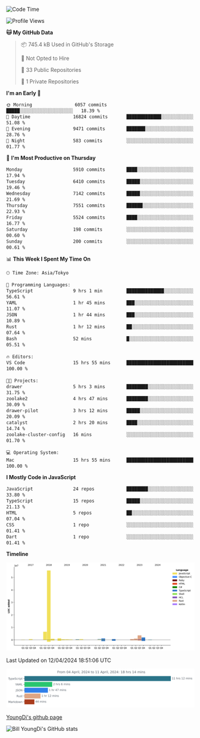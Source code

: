 <!--START_SECTION:waka-->
![Code Time](http://img.shields.io/badge/Code%20Time-587%20hrs%2052%20mins-blue)

![Profile Views](http://img.shields.io/badge/Profile%20Views-1-blue)

**🐱 My GitHub Data** 

> 📦 745.4 kB Used in GitHub's Storage 
 > 
> 🚫 Not Opted to Hire
 > 
> 📜 33 Public Repositories 
 > 
> 🔑 1 Private Repositories 
 > 
**I'm an Early 🐤** 

```text
🌞 Morning                6057 commits        █████░░░░░░░░░░░░░░░░░░░░   18.39 % 
🌆 Daytime                16824 commits       █████████████░░░░░░░░░░░░   51.08 % 
🌃 Evening                9471 commits        ███████░░░░░░░░░░░░░░░░░░   28.76 % 
🌙 Night                  583 commits         ░░░░░░░░░░░░░░░░░░░░░░░░░   01.77 % 
```
📅 **I'm Most Productive on Thursday** 

```text
Monday                   5910 commits        ████░░░░░░░░░░░░░░░░░░░░░   17.94 % 
Tuesday                  6410 commits        █████░░░░░░░░░░░░░░░░░░░░   19.46 % 
Wednesday                7142 commits        █████░░░░░░░░░░░░░░░░░░░░   21.69 % 
Thursday                 7551 commits        ██████░░░░░░░░░░░░░░░░░░░   22.93 % 
Friday                   5524 commits        ████░░░░░░░░░░░░░░░░░░░░░   16.77 % 
Saturday                 198 commits         ░░░░░░░░░░░░░░░░░░░░░░░░░   00.60 % 
Sunday                   200 commits         ░░░░░░░░░░░░░░░░░░░░░░░░░   00.61 % 
```


📊 **This Week I Spent My Time On** 

```text
🕑︎ Time Zone: Asia/Tokyo

💬 Programming Languages: 
TypeScript               9 hrs 1 min         ██████████████░░░░░░░░░░░   56.61 % 
YAML                     1 hr 45 mins        ███░░░░░░░░░░░░░░░░░░░░░░   11.07 % 
JSON                     1 hr 44 mins        ███░░░░░░░░░░░░░░░░░░░░░░   10.89 % 
Rust                     1 hr 12 mins        ██░░░░░░░░░░░░░░░░░░░░░░░   07.64 % 
Bash                     52 mins             █░░░░░░░░░░░░░░░░░░░░░░░░   05.51 % 

🔥 Editors: 
VS Code                  15 hrs 55 mins      █████████████████████████   100.00 % 

🐱‍💻 Projects: 
drawer                   5 hrs 3 mins        ████████░░░░░░░░░░░░░░░░░   31.75 % 
zoolake2                 4 hrs 47 mins       ████████░░░░░░░░░░░░░░░░░   30.09 % 
drawer-pilot             3 hrs 12 mins       █████░░░░░░░░░░░░░░░░░░░░   20.09 % 
catalyst                 2 hrs 20 mins       ████░░░░░░░░░░░░░░░░░░░░░   14.74 % 
zoolake-cluster-config   16 mins             ░░░░░░░░░░░░░░░░░░░░░░░░░   01.70 % 

💻 Operating System: 
Mac                      15 hrs 55 mins      █████████████████████████   100.00 % 
```

**I Mostly Code in JavaScript** 

```text
JavaScript               24 repos            ████████░░░░░░░░░░░░░░░░░   33.80 % 
TypeScript               15 repos            █████░░░░░░░░░░░░░░░░░░░░   21.13 % 
HTML                     5 repos             ██░░░░░░░░░░░░░░░░░░░░░░░   07.04 % 
CSS                      1 repo              ░░░░░░░░░░░░░░░░░░░░░░░░░   01.41 % 
Dart                     1 repo              ░░░░░░░░░░░░░░░░░░░░░░░░░   01.41 % 
```



**Timeline**

![Lines of Code chart](https://raw.githubusercontent.com/Youngdi/Youngdi/master/assets/bar_graph.png)


 Last Updated on 12/04/2024 18:51:06 UTC
<!--END_SECTION:waka-->

![wakatime](./images/stat.svg)

[YoungDi's github page](https://youngdi.github.io)

![Bill YoungDi's GitHub stats](https://github-readme-stats.vercel.app/api?username=youngdi&count_private=true&show_icons=true)
